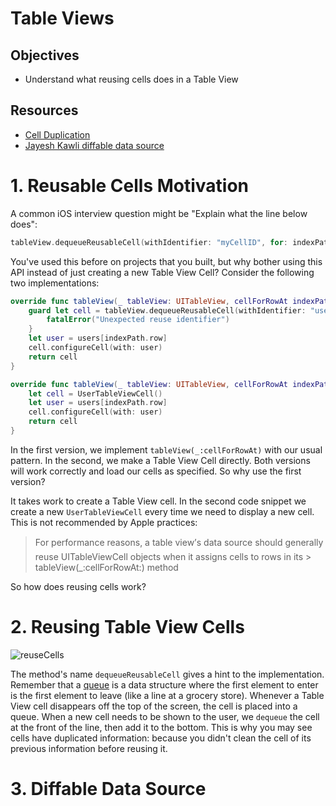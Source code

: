 # Table Views

## Objectives

- Understand what reusing cells does in a Table View

## Resources

- [Cell Duplication](https://fluffy.es/solve-duplicated-cells/)
- [Jayesh Kawli diffable data source](https://jayeshkawli.ghost.io/ios-13-diffable-data-source-for-uitableview-and-uicollectionview/)

# 1. Reusable Cells Motivation

A common iOS interview question might be "Explain what the line below does":

```swift
tableView.dequeueReusableCell(withIdentifier: "myCellID", for: indexPath)
```

You've used this before on projects that you built, but why bother using this API instead of just creating a new Table View Cell?  Consider the following two implementations:

```swift
override func tableView(_ tableView: UITableView, cellForRowAt indexPath: IndexPath) -> UITableViewCell {
    guard let cell = tableView.dequeueReusableCell(withIdentifier: "userCell", for: indexPath) as? UserTableViewCell else {
        fatalError("Unexpected reuse identifier")
    }    
    let user = users[indexPath.row]
    cell.configureCell(with: user)
    return cell
}
```

```swift
override func tableView(_ tableView: UITableView, cellForRowAt indexPath: IndexPath) -> UITableViewCell {
    let cell = UserTableViewCell()
    let user = users[indexPath.row]
    cell.configureCell(with: user)
    return cell
}
```

In the first version, we implement `tableView(_:cellForRowAt)` with our usual pattern.  In the second, we make a Table View Cell directly.  Both versions will work correctly and load our cells as specified.  So why use the first version?

It takes work to create a Table View cell.  In the second code snippet we create a new `UserTableViewCell` every time we need to display a new cell.  This is not recommended by Apple practices:

> For performance reasons, a table view’s data source should generally reuse UITableViewCell objects when it assigns cells to rows in its > tableView(\_:cellForRowAt:) method

So how does reusing cells work?

# 2. Reusing Table View Cells

![reuseCells](https://iosimage.s3.amazonaws.com/2018/41-solve-duplicated-cell/reuseProcess.png)

The method's name `dequeueReusableCell` gives a hint to the implementation.  Remember that a [queue](https://github.com/joinpursuit/Pursuit-Core-DSA/tree/master/lessons/Queues/ios) is a data structure where the first element to enter is the first element to leave (like a line at a grocery store).  Whenever a Table View cell disappears off the top of the screen, the cell is placed into a queue.  When a new cell needs to be shown to the user, we `dequeue` the cell at the front of the line, then add it to the bottom.  This is why you may see cells have duplicated information: because you didn't clean the cell of its previous information before reusing it.

# 3. Diffable Data Source
